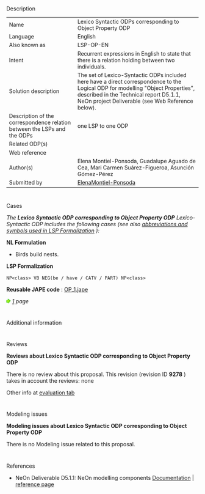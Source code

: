 # 

 Description




|  |  |
| --- | --- |
|  Name  |  Lexico Syntactic ODPs corresponding to Object Property ODP  |
|  Language  |  English  |
|  Also known as  |  LSP-OP-EN  |
|  Intent  |  Recurrent expressions in English to state that there is a relation holding between two individuals.  |
|  Solution description  |  The set of Lexico-Syntactic ODPs included here have a direct correspondence to the Logical ODP for modelling "Object Properties", described in the Technical report D5.1.1, NeOn project Deliverable (see Web Reference below).  |
|  Description of the correspondence relation between the LSPs and the ODPs  |  one LSP to one ODP  |
|  Related ODP(s)  |  |
|  Web reference  |  |
|  Author(s)  |  Elena Montiel-Ponsoda, Guadalupe Aguado de Cea, Mari Carmen Suárez-Figueroa, Asunción Gómez-Pérez  |
|  Submitted by  | [ElenaMontiel-Ponsoda](../User/ElenaMontiel-Ponsoda.md "User:ElenaMontiel-Ponsoda")  |



  





# 

 Cases



_The
 __Lexico Syntactic ODP corresponding to Object Property ODP__ 
 Lexico-Syntactic ODP includes the following cases (see also
 [abbreviations and symbols used in LSP Formalization](../Community/LSPSymbols.md "Community:LSPSymbols") 
 ):_ 




  







__NL Formulation__ 



* Birds build nests.


__LSP Formalization__ 




```
NP<class> VB NEG(be / have / CATV / PART) NP<class>

```


__Reusable JAPE code__ 
 :
 [OP\_1.jape](./OP_1.jape "OP 1.jape") 






[![](./11px-ArrowRight.gif)](../Image/ArrowRight.gif.md "ArrowRight.gif")
_[1](./Normalization@oldid=10071.md "Submissions:Lexico Syntactic ODP corresponding to Object Property ODP/1") 
 page_ 




# 

 Additional information



# 

 Reviews




__Reviews about Lexico Syntactic ODP corresponding to Object Property ODP__ 


 There is no review about this proposal.
This revision (revision ID
 __9278__ 
 ) takes in account the reviews: none
 



 Other info at
 [evaluation tab](http://ontologydesignpatterns.org/wiki/index.php?title=Submissions:Lexico_Syntactic_ODP_corresponding_to_Object_Property_ODP&action=evaluation "http://ontologydesignpatterns.org/wiki/index.php?title=Submissions:Lexico_Syntactic_ODP_corresponding_to_Object_Property_ODP&action=evaluation") 





  





# 

 Modeling issues




__Modeling issues about Lexico Syntactic ODP corresponding to Object Property ODP__ 


 There is no Modeling issue related to this proposal.
 




  





# 

 References


* NeOn Deliverable D5.1.1: NeOn modelling components [Documentation](http://droz.dia.fi.upm.es/neon/servlet/download?ontology=Documentation+Ontology&concept=Deliverable&instanceSet=neon&instance=D5.1.1%3A+NeOn+modelling+components&attribute=On-line+PDF+Version&value=NeOn_2007_D5.1.1.pdf "http://droz.dia.fi.upm.es/neon/servlet/download?ontology=Documentation+Ontology&concept=Deliverable&instanceSet=neon&instance=D5.1.1%3A+NeOn+modelling+components&attribute=On-line+PDF+Version&value=NeOn_2007_D5.1.1.pdf")  | [reference page](../Community/References/NeOn_Deliverable_D5_1_1_4.md "Community:References/NeOn Deliverable D5 1 1 4")